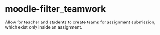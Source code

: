# moodle-filter_teamwork
Allow for teacher and students to create teams for assignment submission, which exist only inside an assignment. 
